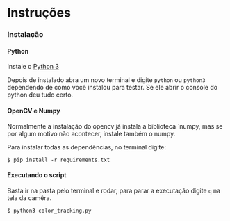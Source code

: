 # Instruções

### Instalação

#### Python

Instale o [Python 3](https://www.python.org/) 

Depois de instalado abra um novo terminal e digite `python` ou `python3` dependendo de como você instalou para testar. Se ele abrir o console do python deu tudo certo.

#### OpenCV e Numpy 

Normalmente a instalação do opencv já instala a biblioteca `numpy, mas se por algum motivo não acontecer, instale também o numpy.

Para instalar todas as dependências, no terminal digite:

```
$ pip install -r requirements.txt
```

#### Executando o script

Basta ir na pasta pelo terminal e rodar, para parar a executação digite `q` na tela da camêra.

```
$ python3 color_tracking.py  
```




